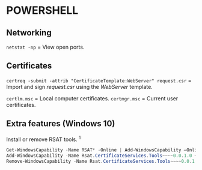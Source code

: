 # POWERSHELL

## Networking

`netstat -np` = View open ports.

## Certificates

`certreq -submit -attrib "CertificateTemplate:WebServer" request.csr` = Import and sign *request.csr* using the *WebServer* template.

`certlm.msc`  = Local computer certificates.
`certmgr.msc` = Current user certificates.

## Extra features (Windows 10)

Install or remove RSAT tools. <sup>1</sup>
```powershell
Get-WindowsCapability -Name RSAT* -Online | Add-WindowsCapability –Online
Add-WindowsCapability -Name Rsat.CertificateServices.Tools~~~~0.0.1.0 –Online
Remove-WindowsCapability -Name Rsat.CertificateServices.Tools~~~~0.0.1.0 –Online
```

[1]: https://www.petri.com/how-to-install-the-remote-server-administration-tools-in-windows-10
